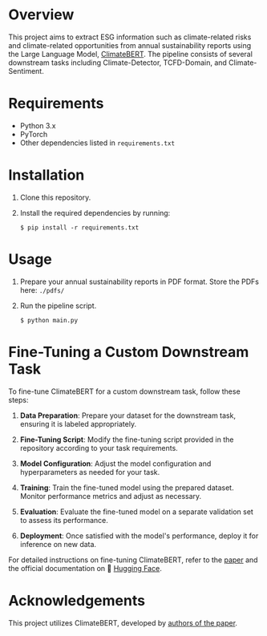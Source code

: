 # Overview

This project aims to extract ESG information such as climate-related risks and climate-related opportunities from annual sustainability reports using the Large Language Model, [ClimateBERT](https://huggingface.co/climatebert). The pipeline consists of several downstream tasks including Climate-Detector, TCFD-Domain, and Climate-Sentiment.

# Requirements

- Python 3.x
- PyTorch
- Other dependencies listed in `requirements.txt`

# Installation

1. Clone this repository.

2. Install the required dependencies by running:

    `$ pip install -r requirements.txt`


# Usage

1. Prepare your annual sustainability reports in PDF format. Store the PDFs here: `./pdfs/`
2. Run the pipeline script.

    `$ python main.py`


# Fine-Tuning a Custom Downstream Task

To fine-tune ClimateBERT for a custom downstream task, follow these steps:

1. **Data Preparation**: Prepare your dataset for the downstream task, ensuring it is labeled appropriately.

2. **Fine-Tuning Script**: Modify the fine-tuning script provided in the repository according to your task requirements.

3. **Model Configuration**: Adjust the model configuration and hyperparameters as needed for your task.

4. **Training**: Train the fine-tuned model using the prepared dataset. Monitor performance metrics and adjust as necessary.

5. **Evaluation**: Evaluate the fine-tuned model on a separate validation set to assess its performance.

6. **Deployment**: Once satisfied with the model's performance, deploy it for inference on new data.


For detailed instructions on fine-tuning ClimateBERT, refer to the [paper](https://arxiv.org/abs/2110.12010) and the official documentation on 🤗 [Hugging Face](https://huggingface.co/climatebert).

# Acknowledgements

This project utilizes ClimateBERT, developed by [authors of the paper](https://arxiv.org/abs/2110.12010).
